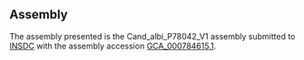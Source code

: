 

Assembly
--------

The assembly presented is the Cand\_albi\_P78042\_V1 assembly submitted
to [INSDC](http://www.insdc.org) with the assembly accession
[GCA\_000784615.1](http://www.ebi.ac.uk/ena/data/view/GCA_000784615.1).
